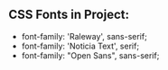 ## CSS Fonts in Project:
- font-family: 'Raleway', sans-serif;
- font-family: 'Noticia Text', serif;
- font-family: "Open Sans", sans-serif;
